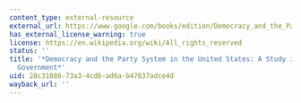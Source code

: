 ```yaml
---
content_type: external-resource
external_url: https://www.google.com/books/edition/Democracy_and_the_Party_System_in_the_Un/HmkPAAAAYAAJ?hl=en&gbpv=1
has_external_license_warning: true
license: https://en.wikipedia.org/wiki/All_rights_reserved
status: ''
title: '*Democracy and the Party System in the United States: A Study in Extra-Constitutional
  Government*'
uid: 28c31886-73a3-4cd6-ad6a-b47837adce4d
wayback_url: ''
---
```

